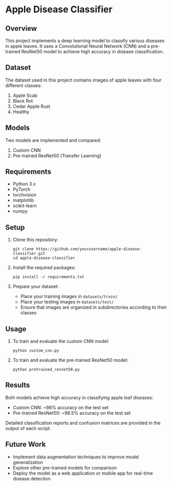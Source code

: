 # Apple Disease Classifier

## Overview
This project implements a deep learning model to classify various diseases in apple leaves. It uses a Convolutional Neural Network (CNN) and a pre-trained ResNet50 model to achieve high accuracy in disease classification.

## Dataset
The dataset used in this project contains images of apple leaves with four different classes:
1. Apple Scab
2. Black Rot
3. Cedar Apple Rust
4. Healthy

## Models
Two models are implemented and compared:

1. Custom CNN
2. Pre-trained ResNet50 (Transfer Learning)

## Requirements
- Python 3.x
- PyTorch
- torchvision
- matplotlib
- scikit-learn
- numpy

## Setup
1. Clone this repository:
   ```
   git clone https://github.com/yourusername/apple-disease-classifier.git
   cd apple-disease-classifier
   ```

2. Install the required packages:
   ```
   pip install -r requirements.txt
   ```

3. Prepare your dataset:
   - Place your training images in `datasets/train/`
   - Place your testing images in `datasets/test/`
   - Ensure that images are organized in subdirectories according to their classes

## Usage
1. To train and evaluate the custom CNN model:
   ```
   python custom_cnn.py
   ```

2. To train and evaluate the pre-trained ResNet50 model:
   ```
   python pretrained_resnet50.py
   ```

## Results
Both models achieve high accuracy in classifying apple leaf diseases:

- Custom CNN: ~98% accuracy on the test set
- Pre-trained ResNet50: ~98.5% accuracy on the test set

Detailed classification reports and confusion matrices are provided in the output of each script.

## Future Work
- Implement data augmentation techniques to improve model generalization
- Explore other pre-trained models for comparison
- Deploy the model as a web application or mobile app for real-time disease detection
